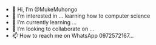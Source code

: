 - 👋 Hi, I’m @MukeMuhongo
- 👀 I’m interested in ... learning how to computer science 
- 🌱 I’m currently learning ...
- 💞️ I’m looking to collaborate on ...
- 📫 How to reach me on WhatsApp 0972572167... 

<!---
MukeMuhongo/MukeMuhongo is a ✨ special ✨ repository because its `README.md` (this file) appears on your GitHub profile.
You can click the Preview link to take a look at your changes.
--->
